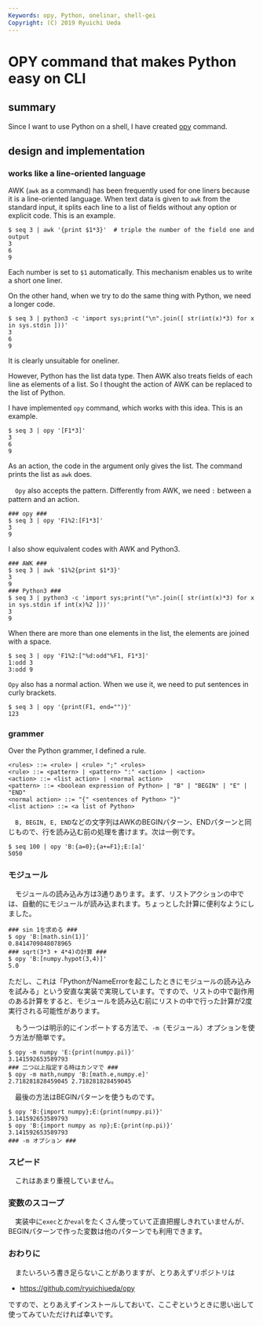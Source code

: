 ```yaml
---
Keywords: opy, Python, onelinar, shell-gei
Copyright: (C) 2019 Ryuichi Ueda
---
```


# OPY command that makes Python easy on CLI

## summary

Since I want to use Python on a shell, I have created [opy](https://github.com/ryuichiueda/opy) command.

## design and implementation

### works like a line-oriented language

  AWK (`awk` as a command) has been frequently used for one liners because it is a line-oriented language. When text data is given to `awk` from the standard input, it splits each line to a list of fields without any option or explicit code. This is an example. 


```
$ seq 3 | awk '{print $1*3}'  # triple the number of the field one and output
3
6
9
```

Each number is set to `$1` automatically. This mechanism enables us to write a short one liner. 

  On the other hand, when we try to do the same thing with Python, we need a longer code. 

```
$ seq 3 | python3 -c 'import sys;print("\n".join([ str(int(x)*3) for x in sys.stdin ]))'
3
6
9
```

It is clearly unsuitable for oneliner. 

  However, Python has the list data type. Then AWK also treats fields of each line as elements of a list. So I thought the action of AWK can be replaced to the list of Python.

  I have implemented `opy` command, which works with this idea. This is an example.

```
$ seq 3 | opy '[F1*3]'
3
6
9
```

As an action, the code in the argument only gives the list. The command prints the list as `awk` does. 


　`Opy` also accepts the pattern. Differently from AWK, we need `:` between a pattern and an action.

```
### opy ###
$ seq 3 | opy 'F1%2:[F1*3]'
3
9
```

I also show equivalent codes with AWK and Python3. 

```
### AWK ###
$ seq 3 | awk '$1%2{print $1*3}'
3
9
### Python3 ###
$ seq 3 | python3 -c 'import sys;print("\n".join([ str(int(x)*3) for x in sys.stdin if int(x)%2 ]))'
3
9
```

When there are more than one elements in the list, the elements are joined with a space.

```
$ seq 3 | opy 'F1%2:["%d:odd"%F1, F1*3]'
1:odd 3
3:odd 9
```

  `Opy` also has a normal action. When we use it, we need to put sentences in curly brackets. 


```
$ seq 3 | opy '{print(F1, end="")}'
123
```


### grammer

  Over the Python grammer, I defined a rule. 


```
<rules> ::= <rule> | <rule> ";" <rules>
<rule> ::= <pattern> | <pattern> ":" <action> | <action>
<action> ::= <list action> | <normal action>
<pattern> ::= <boolean expression of Python> | "B" | "BEGIN" | "E" | "END" 
<normal action> ::= "{" <sentences of Python> "}"
<list action> ::= <a list of Python>
```


　`B, BEGIN, E, END`などの文字列はAWKのBEGINパターン、ENDパターンと同じもので、行を読み込む前の処理を書けます。次は一例です。

```
$ seq 100 | opy 'B:{a=0};{a+=F1};E:[a]'
5050
```

### モジュール

　モジュールの読み込み方は3通りあります。まず、リストアクションの中では、自動的にモジュールが読み込まれます。ちょっとした計算に便利なようにしました。

```
### sin 1を求める ###
$ opy 'B:[math.sin(1)]'
0.8414709848078965
### sqrt(3*3 + 4*4)の計算 ###
$ opy 'B:[numpy.hypot(3,4)]'
5.0
```

ただし、これは「PythonがNameErrorを起こしたときにモジュールの読み込みを試みる」という安直な実装で実現しています。ですので、リストの中で副作用のある計算をすると、モジュールを読み込む前にリストの中で行った計算が2度実行される可能性があります。

　もう一つは明示的にインポートする方法で、`-m`（モジュール）オプションを使う方法が簡単です。

```
$ opy -m numpy 'E:{print(numpy.pi)}'
3.141592653589793
### 二つ以上指定する時はカンマで ###
$ opy -m math,numpy 'B:[math.e,numpy.e]'
2.718281828459045 2.718281828459045
```

　最後の方法はBEGINパターンを使うものです。

```
$ opy 'B:{import numpy};E:{print(numpy.pi)}'
3.141592653589793
$ opy 'B:{import numpy as np};E:{print(np.pi)}'
3.141592653589793
### -m オプション ###
```

### スピード

　これはあまり重視していません。

### 変数のスコープ

　実装中に`exec`とか`eval`をたくさん使っていて正直把握しきれていませんが、BEGINパターンで作った変数は他のパターンでも利用できます。


### おわりに

　またいろいろ書き足らないことがありますが、とりあえずリポジトリは

* https://github.com/ryuichiueda/opy

ですので、とりあえずインストールしておいて、ここぞというときに思い出して使ってみていただければ幸いです。
